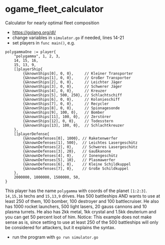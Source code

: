 # ogame_fleet_calculator
Calculator for nearly optimal fleet composition

- https://golang.org/dl/
- change variables in `simulator.go` if needed, lines 14-21
- set players in `func main()`, e.g.

```
polygammaOne := player{
    "polygamma", 1, 2, 3,
    14, 15, 16,
    15, 13, 9,
    []playerShip{
        {&knownShips[0], 0, 0},     // Kleiner Transporter
        {&knownShips[1], 0, 0},     // Großer Transporter
        {&knownShips[2], 0, 0},     // Leichter Jäger
        {&knownShips[3], 0, 0},     // Schwerer Jäger
        {&knownShips[4], 0, 0},     // Kreuzer
        {&knownShips[5], 500, 250}, // Schlachtschiff
        {&knownShips[6], 0, 0},     // Kolonieschiff
        {&knownShips[7], 0, 0},     // Recycler
        {&knownShips[8], 0, 0},     // Spionagesonde
        {&knownShips[9], 100, 0},   // Bomber
        {&knownShips[11], 100, 0},  // Zerstörer
        {&knownShips[12], 0, 0},    // Todesstern
        {&knownShips[13], 100, 0},  // Schlachtkreuzer
    },
    []playerDefense{
        {&knownDefenses[0], 1000}, // Raketenwerfer
        {&knownDefenses[1], 500},  // Leichtes Lasergeschütz
        {&knownDefenses[2], 0},    // Schweres Lasergeschütz
        {&knownDefenses[3], 20},   // Gaußkanone
        {&knownDefenses[4], 0},    // Ionengeschütz
        {&knownDefenses[5], 10},   // Plasmawerfer
        {&knownDefenses[6], 0},    // Kleine Schildkuppel
        {&knownDefenses[7], 0},    // Große Schildkuppel
    },
    2000000, 1000000, 1500000, 50,
}
```

This player has the name `polygamma` with coords of the planet `[1:2:3]`.
`14,15,16` techs and `15,13,9` drives.
Has 500 battleships AND wants to use at least 250 of them, 100 bomber, 100 destroyer and 100 battlecruiser.
He also has 1000 rocket launchers, 500 light lasers, 20 gauss cannons and 10 plasma turrets.
He also has 2kk metal, 1kk crystal and 1.5kk deuterium and you can get 50 percent loot of him.
Notice: This example does not make sense as is, since setting to use at least 250 of the 500 battleships will only be considered for attackers, but it explains the syntax.

- run the program with `go run simulator.go`
